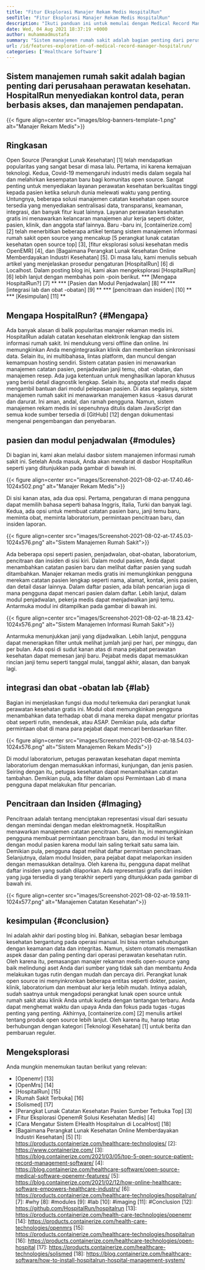 ```yaml
---
title: "Fitur Eksplorasi Manajer Rekam Medis HospitalRun" 
seoTitle: "Fitur Eksplorasi Manajer Rekam Medis HospitalRun" 
description: "Ikuti panduan ini untuk memulai dengan Medical Record Manager HospitalRun. Ini adalah open source, multibahasa dan mengotomatiskan banyak proses penting." 
date: Wed, 04 Aug 2021 18:37:19 +0000
author: muhammadmustafa
summary: "Sistem manajemen rumah sakit adalah bagian penting dari perusahaan perawatan kesehatan. HospitalRun menyediakan kontrol data, peran berbasis akses, dan manajemen pendapatan." 
url: /id/features-exploration-of-medical-record-manager-hospitalrun/
categories: ['Healthcare Software']
---
```


## Sistem manajemen rumah sakit adalah bagian penting dari perusahaan perawatan kesehatan. HospitalRun menyediakan kontrol data, peran berbasis akses, dan manajemen pendapatan.

{{< figure align=center src="images/blog-banners-template-1.png" alt="Manajer Rekam Medis">}}


## Ringkasan
Open Source [Perangkat Lunak Kesehatan] [1] telah mendapatkan popularitas yang sangat besar di masa lalu. Pertama, ini karena kemajuan teknologi. Kedua, Covid-19 memengaruhi industri medis dalam segala hal dan melahirkan kesempatan baru bagi komunitas open source. Sangat penting untuk menyediakan layanan perawatan kesehatan berkualitas tinggi kepada pasien ketika seluruh dunia melewati waktu yang penting. Untungnya, beberapa solusi manajemen catatan kesehatan open source tersedia yang menyediakan sentralisasi data, transparansi, keamanan, integrasi, dan banyak fitur kuat lainnya. Layanan perawatan kesehatan gratis ini menawarkan kelancaran manajemen alur kerja seperti dokter, pasien, klinik, dan anggota staf lainnya. Baru -baru ini, [containerize.com] [2] telah menerbitkan beberapa artikel tentang sistem manajemen informasi rumah sakit open source yang mencakup [5 perangkat lunak catatan kesehatan open source top] [3], [fitur eksplorasi solusi kesehatan medis OpenEMR] [4], dan [Bagaimana Perangkat Lunak Kesehatan Online Memberdayakan Industri Kesehatan] [5].
Di masa lalu, kami menulis sebuah artikel yang menjelaskan prosedur pengaturan [HospitalRun] [6] di Localhost. Dalam posting blog ini, kami akan mengeksplorasi [HospitalRun] [6] lebih lanjut dengan membahas poin -poin berikut.
  *** [Mengapa HospitalRun?] [7] **
  *** [Pasien dan Modul Penjadwalan] [8] **
  *** [integrasi lab dan obat -obatan] [9] **
  *** [pencitraan dan insiden] [10] **
  *** [Kesimpulan] [11] **

## Mengapa HospitalRun? {#Mengapa}
Ada banyak alasan di balik popularitas manajer rekaman medis ini. HospitalRun adalah catatan kesehatan elektronik lengkap dan sistem informasi rumah sakit. Ini mendukung versi offline dan online. Ini memungkinkan Anda mengintegrasikan klinik dan memberikan sinkronisasi data. Selain itu, ini multibahasa, lintas platform, dan muncul dengan kemampuan hosting sendiri. Sistem catatan pasien ini menawarkan manajemen catatan pasien, penjadwalan janji temu, obat -obatan, dan manajemen resep. Ada juga ketentuan untuk menghasilkan laporan khusus yang berisi detail diagnostik lengkap. Selain itu, anggota staf medis dapat mengambil bantuan dari modul pelepasan pasien. Di atas segalanya, sistem manajemen rumah sakit ini menawarkan manajemen kasus -kasus darurat dan darurat. Ini aman, andal, dan ramah pengguna. Namun, sistem manajemen rekam medis ini sepenuhnya ditulis dalam JavaScript dan semua kode sumber tersedia di [GitHub] [12] dengan dokumentasi mengenai pengembangan dan penyebaran.

## pasien dan modul penjadwalan {#modules}
Di bagian ini, kami akan melalui dasbor sistem manajemen informasi rumah sakit ini. Setelah Anda masuk, Anda akan mendarat di dasbor HospitalRun seperti yang ditunjukkan pada gambar di bawah ini.

{{< figure align=center src="images/Screenshot-2021-08-02-at-17.40.46-1024x502.png" alt="Manajer Rekam Medis">}}

Di sisi kanan atas, ada dua opsi. Pertama, pengaturan di mana pengguna dapat memilih bahasa seperti bahasa Inggris, Italia, Turki dan banyak lagi. Kedua, ada opsi untuk membuat catatan pasien baru, janji temu baru, meminta obat, meminta laboratorium, permintaan pencitraan baru, dan insiden laporan.

{{< figure align=center src="images/Screenshot-2021-08-02-at-17.45.03-1024x576.png" alt="Sistem Manajemen Rumah Sakit">}}

Ada beberapa opsi seperti pasien, penjadwalan, obat-obatan, laboratorium, pencitraan dan insiden di sisi kiri. Dalam modul pasien, Anda dapat menambahkan catatan pasien baru dan melihat daftar pasien yang sudah ditambahkan. Manajer rekaman medis gratis ini memungkinkan pengguna merekam catatan pasien lengkap seperti nama, alamat, kontak, jenis pasien, dan detail dasar lainnya. Dalam daftar pasien, ada bilah pencarian juga di mana pengguna dapat mencari pasien dalam daftar. Lebih lanjut, dalam modul penjadwalan, pekerja medis dapat menjadwalkan janji temu. Antarmuka modul ini ditampilkan pada gambar di bawah ini.

{{< figure align=center src="images/Screenshot-2021-08-02-at-18.23.42-1024x576.png" alt="Sistem Manajemen Informasi Rumah Sakit">}}

Antarmuka menunjukkan janji yang dijadwalkan. Lebih lanjut, pengguna dapat menerapkan filter untuk melihat jumlah janji per hari, per minggu, dan per bulan. Ada opsi di sudut kanan atas di mana pejabat perawatan kesehatan dapat memesan janji baru. Pejabat medis dapat memasukkan rincian janji temu seperti tanggal mulai, tanggal akhir, alasan, dan banyak lagi.

## integrasi dan obat -obatan lab {#lab}
Bagian ini menjelaskan fungsi dua modul terkemuka dari perangkat lunak perawatan kesehatan gratis ini. Modul obat memungkinkan pengguna menambahkan data terhadap obat di mana mereka dapat mengatur prioritas obat seperti rutin, mendesak, atau ASAP. Demikian pula, ada daftar permintaan obat di mana para pejabat dapat mencari berdasarkan filter.

{{< figure align=center src="images/Screenshot-2021-08-02-at-18.54.03-1024x576.png" alt="Sistem Manajemen Rekam Medis">}}

Di modul laboratorium, petugas perawatan kesehatan dapat meminta laboratorium dengan memasukkan informasi, kunjungan, dan jenis pasien. Seiring dengan itu, petugas kesehatan dapat menambahkan catatan tambahan. Demikian pula, ada filter dalam opsi Permintaan Lab di mana pengguna dapat melakukan fitur pencarian.

## Pencitraan dan Insiden {#Imaging}
Pencitraan adalah tentang menciptakan representasi visual dari sesuatu dengan memindai dengan medan elektromagnetik. HospitalRun menawarkan manajemen catatan pencitraan. Selain itu, ini memungkinkan pengguna membuat permintaan pencitraan baru, dan modul ini terkait dengan modul pasien karena modul lain saling terkait satu sama lain. Demikian pula, pengguna dapat melihat daftar permintaan pencitraan. Selanjutnya, dalam modul Insiden, para pejabat dapat melaporkan insiden dengan memasukkan detailnya. Oleh karena itu, pengguna dapat melihat daftar insiden yang sudah dilaporkan. Ada representasi grafis dari insiden yang juga tersedia di yang terakhir seperti yang ditunjukkan pada gambar di bawah ini.

{{< figure align=center src="images/Screenshot-2021-08-02-at-19.59.11-1024x577.png" alt="Manajemen Catatan Kesehatan">}}


## kesimpulan {#conclusion}
Ini adalah akhir dari posting blog ini. Bahkan, sebagian besar lembaga kesehatan bergantung pada operasi manual. Ini bisa rentan sehubungan dengan keamanan data dan integritas. Namun, sistem otomatis memastikan aspek dasar dan paling penting dari operasi perawatan kesehatan rutin. Oleh karena itu, pemasangan manajer rekaman medis open-source yang baik melindungi aset Anda dari sumber yang tidak sah dan membantu Anda melakukan tugas rutin dengan mudah dan percaya diri. Perangkat lunak open source ini menyinkronkan beberapa entitas seperti dokter, pasien, klinik, laboratorium dan membuat alur kerja lebih mudah. Intinya adalah, sudah saatnya untuk mengadopsi perangkat lunak open source untuk rumah sakit atau klinik Anda untuk kudeta dengan tantangan terbaru. Anda dapat menghemat waktu dan upaya Anda dan fokus pada tugas -tugas penting yang penting.
Akhirnya, [containerize.com] [2] menulis artikel tentang produk open source lebih lanjut. Oleh karena itu, harap tetap berhubungan dengan kategori [Teknologi Kesehatan] [1] untuk berita dan pembaruan reguler.

## Mengeksplorasi
Anda mungkin menemukan tautan berikut yang relevan:
  * [Openemr] [13]
  * [OpenMrs] [14]
  * [HospitalRun] [15]
  * [Rumah Sakit Terbuka] [16]
  * [Solismed] [17]
  * [Perangkat Lunak Catatan Kesehatan Pasien Sumber Terbuka Top] [3]
  * [Fitur Eksplorasi OpenemR Solusi Kesehatan Medis] [4]
  * [Cara Mengatur Sistem EHealth Hospitalrun di LocalHost] [18]
  * [Bagaimana Perangkat Lunak Kesehatan Online Memberdayakan Industri Kesehatan] [5]
[1]: https://products.containerize.com/healthcare-technologies/
[2]: https://www.containerize.com/
[3]: https://blog.containerize.com/2021/03/05/top-5-open-source-patient-record-management-software/
[4]: https://blog.containerize.com/healthcare-software/open-source-medical-software-openemr-features/
[5]: https://blog.containerize.com/2021/02/12/how-online-healthcare-software-empowers-healthcare-industry/
[6]: https://products.containerize.com/healthcare-technologies/hospitalrun/
[7]: #why
[8]: #modules
[9]: #lab
[10]: #imaging
[11]: #Conclusion
[12]: https://github.com/HospitalRun/hospitalrun
[13]: https://products.containerize.com/health-care-technologies/openemr
[14]: https://products.containerize.com/health-care-technologies/openmrs
[15]: https://products.containerize.com/healthcare-technologies/hospitalrun
[16]: https://products.containerize.com/healthcare-technologies/open-hospital
[17]: https://products.containerize.com/healthcare-technologies/solismed
[18]: https://blog.containerize.com/healthcare-software/how-to-install-hospitalrun-hospital-management-system/
